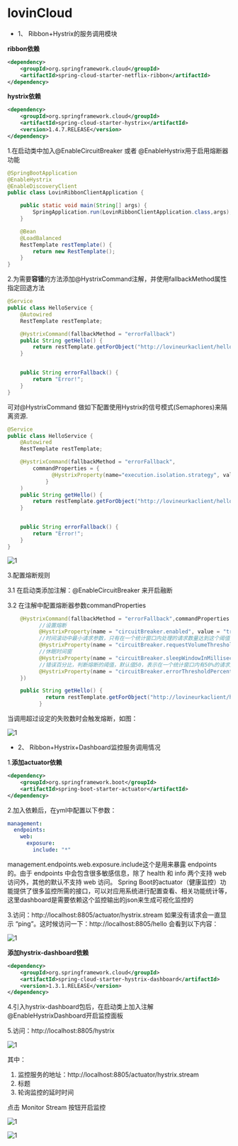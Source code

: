 # lovinCloud 

* 1、 Ribbon+Hystrix的服务调用模块

**ribbon依赖**

```xml
<dependency>
    <groupId>org.springframework.cloud</groupId>
    <artifactId>spring-cloud-starter-netflix-ribbon</artifactId>
</dependency>       
```

**hystrix依赖**

```xml
<dependency>
    <groupId>org.springframework.cloud</groupId>
    <artifactId>spring-cloud-starter-hystrix</artifactId>
    <version>1.4.7.RELEASE</version>
</dependency>
```

1.在启动类中加入@EnableCircuitBreaker 或者 @EnableHystrix用于启用熔断器功能

```java
@SpringBootApplication
@EnableHystrix
@EnableDiscoveryClient
public class LovinRibbonClientApplication {

    public static void main(String[] args) {
        SpringApplication.run(LovinRibbonClientApplication.class,args);
    }

    @Bean
    @LoadBalanced
    RestTemplate restTemplate() {
        return new RestTemplate();
    }
}
```

2.为需要**容错**的方法添加@HystrixCommand注解，并使用fallbackMethod属性指定回退方法

```java
@Service
public class HelloService {
    @Autowired
    RestTemplate restTemplate;

    @HystrixCommand(fallbackMethod = "errorFallback")
    public String getHello() {
        return restTemplate.getForObject("http://lovineurkaclient/hello",String.class);
    }


    public String errorFallback() {
        return "Error!";
    }
}
```

可对@HystrixCommand 做如下配置使用Hystrix的信号模式(Semaphores)来隔离资源.

```java
@Service
public class HelloService {
    @Autowired
    RestTemplate restTemplate;

    @HystrixCommand(fallbackMethod = "errorFallback", 
        commandProperties = {
              @HystrixProperty(name="execution.isolation.strategy", value="SEMAPHORE")
            }
    )
    public String getHello() {
        return restTemplate.getForObject("http://lovineurkaclient/hello",String.class);
    }


    public String errorFallback() {
        return "Error!";
    }
}
```

![1](images/hystrix.png)

3.配置熔断规则

  3.1 在启动类添加注解：@EnableCircuitBreaker 来开启融断
    
  3.2 在注解中配置熔断器参数commandProperties


  ```java
      @HystrixCommand(fallbackMethod = "errorFallback",commandProperties = {
            //设置熔断
            @HystrixProperty(name = "circuitBreaker.enabled", value = "true"),
            //时间滚动中最小请求参数，只有在一个统计窗口内处理的请求数量达到这个阈值，才会进行熔断与否的判断
            @HystrixProperty(name = "circuitBreaker.requestVolumeThreshold", value = "10"),
            //休眠时间窗
            @HystrixProperty(name = "circuitBreaker.sleepWindowInMilliseconds", value = "20000"),
            //错误百分比，判断熔断的阈值，默认值50，表示在一个统计窗口内有50%的请求处理失败，会触发熔断
            @HystrixProperty(name = "circuitBreaker.errorThresholdPercentage", value = "40")
      })

      public String getHello() {
              return restTemplate.getForObject("http://lovineurkaclient/hello",String.class);
            }
  ```

当调用超过设定的失败数时会触发熔断，如图：

![1](images/break.png)

* 2、 Ribbon+Hystrix+Dashboard监控服务调用情况

1.**添加actuator依赖**

```xml
<dependency>
    <groupId>org.springframework.boot</groupId>
    <artifactId>spring-boot-starter-actuator</artifactId>
</dependency>
```

2.加入依赖后，在yml中配置以下参数：

```yaml
management:
  endpoints:
    web:
      exposure:
        include: "*"
```

management.endpoints.web.exposure.include这个是用来暴露 endpoints 的。由于 endpoints 中会包含很多敏感信息，除了 health 和 info 两个支持 web 访问外，其他的默认不支持 web 访问。
Spring Boot的actuator（健康监控）功能提供了很多监控所需的接口，可以对应用系统进行配置查看、相关功能统计等，这里dashboard是需要依赖这个监控输出的json来生成可视化监控的

3.访问：http://localhost:8805/actuator/hystrix.stream
如果没有请求会一直显示 “ping”。这时候访问一下：http://localhost:8805/hello
会看到以下内容：

![1](images/2.png)


**添加hystrix-dashboard依赖**

```xml
<dependency>
    <groupId>org.springframework.cloud</groupId>
    <artifactId>spring-cloud-starter-hystrix-dashboard</artifactId>
    <version>1.3.1.RELEASE</version>
</dependency>
```

4.引入hystrix-dashboard包后，在启动类上加入注解@EnableHystrixDashboard开启监控面板

5.访问：http://localhost:8805/hystrix

![1](images/3.png)

其中：
   1. 监控服务的地址：http://localhost:8805/actuator/hystrix.stream
   2. 标题
   3. 轮询监控的延时时间

点击 Monitor Stream 按钮开启监控

![1](images/dashboard.png)

![1](images/7.png)
